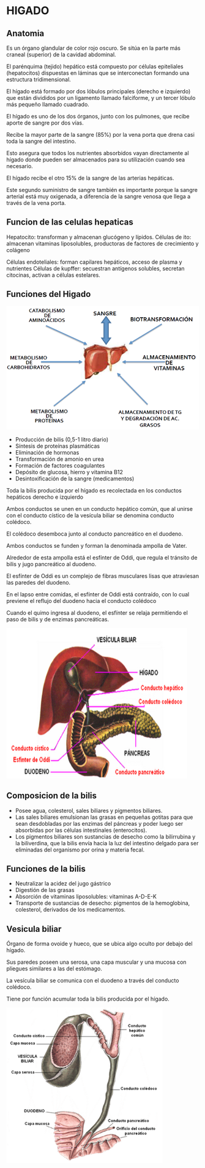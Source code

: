 # HIGADO

## Anatomia

Es un órgano glandular de color rojo oscuro. Se sitúa en la parte más craneal (superior) de la cavidad abdominal.

El parénquima (tejido) hepático está compuesto por células epiteliales (hepatocitos) dispuestas en láminas que se interconectan formando una estructura tridimensional.

El hígado está formado por dos lóbulos principales (derecho e izquierdo) que están divididos por un ligamento llamado falciforme, y un tercer lóbulo más pequeño llamado cuadrado.

El hígado es uno de los dos órganos, junto con los pulmones, que recibe aporte de sangre por dos vías.

Recibe la mayor parte de la sangre (85%) por la vena porta que drena casi toda la sangre del intestino.

Esto asegura que todos los nutrientes absorbidos vayan directamente al hígado donde pueden ser almacenados para su utilización cuando sea necesario.

El hígado recibe el otro 15% de la sangre de las arterias hepáticas.

Este segundo suministro de sangre también es importante porque la sangre arterial está muy oxigenada, a diferencia de la sangre venosa que llega a través de la vena porta.

## Funcion de las celulas hepaticas

Hepatocito: transforman y almacenan glucógeno y lípidos.
Células de ito: almacenan vitaminas liposolubles, productoras de factores de crecimiento y colágeno

Células endoteliales: forman capilares hepáticos, acceso de plasma y nutrientes
Células de kupffer: secuestran antígenos solubles, secretan citocinas, activan a células estelares.

## Funciones del Higado

![a](21/1.png)

- Producción de bilis (0,5-1 litro diario)
- Síntesis de proteínas plasmáticas
- Eliminación de hormonas
- Transformación de amonio en urea
- Formación de factores coagulantes
- Depósito de glucosa, hierro y vitamina B12
- Desintoxificación de la sangre (medicamentos)

Toda la bilis producida por el hígado es recolectada en los conductos hepáticos derecho e izquierdo

Ambos conductos se unen en un conducto hepático común, que al unirse con el conducto cístico de la vesícula biliar se denomina conducto colédoco.

El colédoco desemboca junto al conducto pancreático en el duodeno.

Ambos conductos se funden y forman la denominada ampolla de Vater.

Alrededor de esta ampolla está el esfínter de Oddi, que regula el tránsito de bilis y jugo pancreático al duodeno.

El esfínter de Oddi es un complejo de fibras musculares lisas que atraviesan las paredes del duodeno.

En el lapso entre comidas, el esfínter de Oddi está contraído, con lo cual previene el reflujo del duodeno hacia el conducto colédoco

Cuando el quimo ingresa al duodeno, el esfínter se relaja permitiendo el paso de bilis y de enzimas pancreáticas.

![b](21/2.png)

## Composicion de la bilis

- Posee agua, colesterol, sales biliares y pigmentos biliares.
- Las sales biliares emulsionan las grasas en pequeñas gotitas para que sean desdobladas por las enzimas del páncreas y poder luego ser absorbidas por las células intestinales (enterocitos).
- Los pigmentos biliares son sustancias de desecho como la bilirrubina y la biliverdina, que la bilis envía hacia la luz del intestino delgado para ser eliminadas del organismo por orina y materia fecal.

## Funciones de la bilis
- Neutralizar la acidez del jugo gástrico
- Digestión de las grasas
- Absorción de vitaminas liposolubles: vitaminas A-D-E-K
- Transporte de sustancias de desecho: pigmentos de la hemoglobina, colesterol, derivados de los medicamentos.

## Vesicula biliar

Órgano de forma ovoide y hueco, que se ubica algo oculto por debajo del hígado.

Sus paredes poseen una serosa, una capa muscular y una mucosa con pliegues similares a las del estómago.

La vesícula biliar se comunica con el duodeno a través del conducto colédoco.

Tiene por función acumular toda la bilis producida por el hígado.

![c](21/3.png)